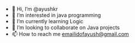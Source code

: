 - 👋 Hi, I’m @ayushkr
- 👀 I’m interested in java programming
- 🌱 I’m currently learning Logic 
- 💞️ I’m looking to collaborate on Java projects 
- 📫 How to reach me  emailidofayush@gmail.com

<!---
ayushkr/ayushkr is a ✨ special ✨ repository because its `README.md` (this file) appears on your GitHub profile.
You can click the Preview link to take a look at your changes.
--->
